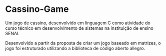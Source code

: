 # Cassino-Game
Um jogo de cassino, desenvolvido em linguagem C como atividade do curso técnico em desenvolvimento de sistemas na instituição de ensino SENAI.

Desenvolvido a partir da proposta de criar um jogo baseado em matrizes, o jogo foi estruturado utilizando a biblioteca de código aberto allegro.
